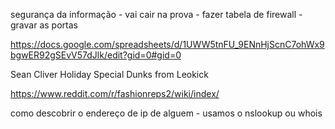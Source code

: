 segurança da informação - vai cair na prova - fazer tabela de firewall - gravar as portas


https://docs.google.com/spreadsheets/d/1UWW5tnFU_9ENnHjScnC7ohWx9bgwER92gSEvV57dJlk/edit?gid=0#gid=0

Sean Cliver Holiday Special Dunks from Leokick

https://www.reddit.com/r/fashionreps2/wiki/index/

como descobrir o endereço de ip de alguem - usamos o nslookup ou whois
